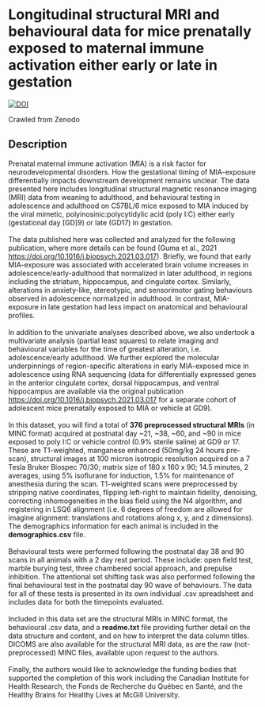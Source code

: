 # Longitudinal structural MRI and behavioural data for mice prenatally exposed to maternal immune activation either early or late in gestation

[![DOI](https://www.zenodo.org/badge/DOI/10.5281/zenodo.4741240.svg)](https://doi.org/10.5281/zenodo.4741240)

Crawled from Zenodo

## Description

Prenatal maternal immune activation (MIA) is a risk factor for neurodevelopmental disorders. How the gestational timing of MIA-exposure differentially impacts downstream development remains unclear. The data presented here includes longitudinal structural magnetic resonance imaging (MRI) data from weaning to adulthood, and behavioural testing in adolescence and adulthood on C57BL/6 mice exposed to MIA induced by the viral mimetic, polyinosinic:polycytidylic acid (poly I:C) either early (gestational day \[GD\]9) or late (GD17) in gestation.&nbsp;&nbsp;<br /><br />The data published here was collected and analyzed for the following publication, where more details can be found (Guma et al., 2021 https://doi.org/10.1016/j.biopsych.2021.03.017). Briefly, we found that early MIA-exposure was associated with accelerated brain volume increases in adolescence/early-adulthood that normalized in later adulthood, in regions including the striatum, hippocampus, and cingulate cortex. Similarly, alterations in anxiety-like, stereotypic, and sensorimotor gating behaviours observed in adolescence normalized in adulthood. In contrast, MIA-exposure in late gestation had less impact on anatomical and behavioural profiles.&nbsp;<br /><br />In addition to the univariate analyses described above, we also undertook a multivariate analysis (partial least squares) to relate imaging and behavioural variables for the time of greatest alteration, i.e. adolescence/early adulthood. We further explored the molecular underpinnings of region-specific alterations in early MIA-exposed mice in adolescence using RNA sequencing (data for differentially expressed genes in the anterior cingulate cortex, dorsal hippocampus, and ventral hippocampus are available via the original publication https://doi.org/10.1016/j.biopsych.2021.03.017 for a separate cohort of adolescent mice prenatally exposed to MIA or vehicle at GD9).&nbsp;<br /><br />In this dataset, you will find a total of __376 preprocessed structural MRIs__ (in MINC format) acquired at postnatal day ~21, ~38, ~60, and ~90 in mice exposed to poly I:C or vehicle control (0.9% sterile saline) at GD9 or 17. These are T1-weighted, manganese enhanced (50mg/kg 24 hours pre-scan), structural images at 100 micron isotropic resolution acquired on a 7 Tesla Bruker Biospec 70/30; matrix size of 180 x 160 x 90; 14.5 minutes, 2 averages, using 5% isoflurane for induction, 1.5% for maintenance of anesthesia during the scan. T1-weighted scans were preprocessed by stripping native coordinates, flipping left-right to maintain fidelity, denoising, correcting inhomogeneities in the bias field using the N4 algorithm, and registering in LSQ6 alignment (i.e. 6 degrees of freedom are allowed for imagine alignment: translations and rotations along x, y, and z dimensions). The demographics information for each animal is included in the __demographics.csv__ file.&nbsp;<br /><br />Behavioural tests were performed following the postnatal day 38 and 90 scans in all animals with a 2 day rest period. These include: open field test, marble burying test, three chambered social approach, and prepulse inhibition. The attentional set shifting task was also performed following the final behavioural test in the postnatal day 90 wave of behaviours. The data for all of these tests is presented in its own individual .csv spreadsheet and includes data for both the timepoints evaluated.<br /><br />Included in this data set are the structural MRIs in MINC format, the behavioural .csv data, and a __readme.txt__ file providing further detail on the data structure and content, and on how to interpret the data column titles. DICOMS are also available for the structural MRI data, as are the raw (not-preprocessed) MINC files, available upon request to the authors.&nbsp;<br /><br />Finally, the authors would like to acknowledge the funding bodies that supported the completion of this work including the Canadian Institute for Health Research, the Fonds de Recherche du Québec en Santé, and the Healthy Brains for Healthy Lives at McGill University.